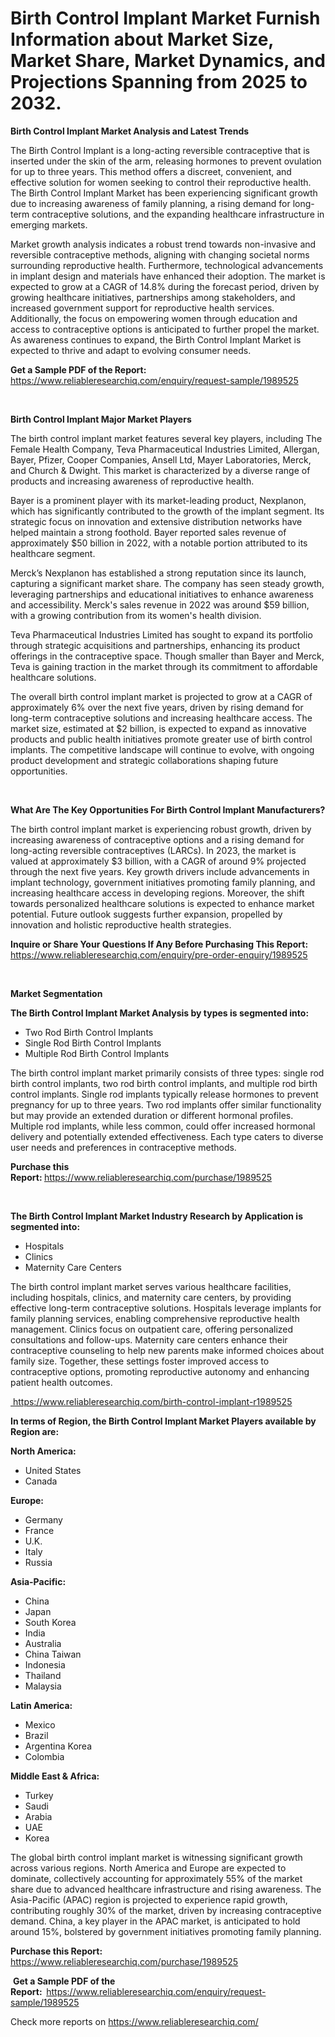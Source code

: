 <p><h1>Birth Control Implant Market Furnish Information about Market Size, Market Share, Market Dynamics, and Projections Spanning from 2025 to 2032.</h1></p><p><strong>Birth Control Implant Market Analysis and Latest Trends</strong></p>
<p><p>The Birth Control Implant is a long-acting reversible contraceptive that is inserted under the skin of the arm, releasing hormones to prevent ovulation for up to three years. This method offers a discreet, convenient, and effective solution for women seeking to control their reproductive health. The Birth Control Implant Market has been experiencing significant growth due to increasing awareness of family planning, a rising demand for long-term contraceptive solutions, and the expanding healthcare infrastructure in emerging markets.</p><p>Market growth analysis indicates a robust trend towards non-invasive and reversible contraceptive methods, aligning with changing societal norms surrounding reproductive health. Furthermore, technological advancements in implant design and materials have enhanced their adoption. The market is expected to grow at a CAGR of 14.8% during the forecast period, driven by growing healthcare initiatives, partnerships among stakeholders, and increased government support for reproductive health services. Additionally, the focus on empowering women through education and access to contraceptive options is anticipated to further propel the market. As awareness continues to expand, the Birth Control Implant Market is expected to thrive and adapt to evolving consumer needs.</p></p>
<p><strong>Get a Sample PDF of the Report:&nbsp;</strong> <a href="https://www.reliableresearchiq.com/enquiry/request-sample/1989525?utm_campaign=2811&utm_medium=2&utm_source=Github&utm_content=ia&utm_term=04032025&utm_id=birth-control-implant">https://www.reliableresearchiq.com/enquiry/request-sample/1989525</a></p>
<p>&nbsp;</p>
<p><strong>Birth Control Implant Major Market Players</strong></p>
<p><p>The birth control implant market features several key players, including The Female Health Company, Teva Pharmaceutical Industries Limited, Allergan, Bayer, Pfizer, Cooper Companies, Ansell Ltd, Mayer Laboratories, Merck, and Church & Dwight. This market is characterized by a diverse range of products and increasing awareness of reproductive health.</p><p>Bayer is a prominent player with its market-leading product, Nexplanon, which has significantly contributed to the growth of the implant segment. Its strategic focus on innovation and extensive distribution networks have helped maintain a strong foothold. Bayer reported sales revenue of approximately $50 billion in 2022, with a notable portion attributed to its healthcare segment.</p><p>Merck’s Nexplanon has established a strong reputation since its launch, capturing a significant market share. The company has seen steady growth, leveraging partnerships and educational initiatives to enhance awareness and accessibility. Merck's sales revenue in 2022 was around $59 billion, with a growing contribution from its women's health division.</p><p>Teva Pharmaceutical Industries Limited has sought to expand its portfolio through strategic acquisitions and partnerships, enhancing its product offerings in the contraceptive space. Though smaller than Bayer and Merck, Teva is gaining traction in the market through its commitment to affordable healthcare solutions.</p><p>The overall birth control implant market is projected to grow at a CAGR of approximately 6% over the next five years, driven by rising demand for long-term contraceptive solutions and increasing healthcare access. The market size, estimated at $2 billion, is expected to expand as innovative products and public health initiatives promote greater use of birth control implants. The competitive landscape will continue to evolve, with ongoing product development and strategic collaborations shaping future opportunities.</p></p>
<p>&nbsp;</p>
<p><strong>What Are The Key Opportunities For Birth Control Implant Manufacturers?</strong></p>
<p><p>The birth control implant market is experiencing robust growth, driven by increasing awareness of contraceptive options and a rising demand for long-acting reversible contraceptives (LARCs). In 2023, the market is valued at approximately $3 billion, with a CAGR of around 9% projected through the next five years. Key growth drivers include advancements in implant technology, government initiatives promoting family planning, and increasing healthcare access in developing regions. Moreover, the shift towards personalized healthcare solutions is expected to enhance market potential. Future outlook suggests further expansion, propelled by innovation and holistic reproductive health strategies.</p></p>
<p><strong>Inquire or Share Your Questions If Any Before Purchasing This Report:</strong> <a href="https://www.reliableresearchiq.com/enquiry/pre-order-enquiry/1989525?utm_campaign=2811&utm_medium=2&utm_source=Github&utm_content=ia&utm_term=04032025&utm_id=birth-control-implant">https://www.reliableresearchiq.com/enquiry/pre-order-enquiry/1989525</a></p>
<p>&nbsp;</p>
<p><strong>Market Segmentation</strong></p>
<p><strong>The Birth Control Implant Market Analysis by types is segmented into:</strong></p>
<p><ul><li>Two Rod Birth Control Implants</li><li>Single Rod Birth Control Implants</li><li>Multiple Rod Birth Control Implants</li></ul></p>
<p><p>The birth control implant market primarily consists of three types: single rod birth control implants, two rod birth control implants, and multiple rod birth control implants. Single rod implants typically release hormones to prevent pregnancy for up to three years. Two rod implants offer similar functionality but may provide an extended duration or different hormonal profiles. Multiple rod implants, while less common, could offer increased hormonal delivery and potentially extended effectiveness. Each type caters to diverse user needs and preferences in contraceptive methods.</p></p>
<p><strong>Purchase this Report:&nbsp;</strong><a href="https://www.reliableresearchiq.com/purchase/1989525?utm_campaign=2811&utm_medium=2&utm_source=Github&utm_content=ia&utm_term=04032025&utm_id=birth-control-implant">https://www.reliableresearchiq.com/purchase/1989525</a></p>
<p>&nbsp;</p>
<p><strong>The Birth Control Implant Market Industry Research by Application is segmented into:</strong></p>
<p><ul><li>Hospitals</li><li>Clinics</li><li>Maternity Care Centers</li></ul></p>
<p><p>The birth control implant market serves various healthcare facilities, including hospitals, clinics, and maternity care centers, by providing effective long-term contraceptive solutions. Hospitals leverage implants for family planning services, enabling comprehensive reproductive health management. Clinics focus on outpatient care, offering personalized consultations and follow-ups. Maternity care centers enhance their contraceptive counseling to help new parents make informed choices about family size. Together, these settings foster improved access to contraceptive options, promoting reproductive autonomy and enhancing patient health outcomes.</p></p>
<p><a href="https://www.reliableresearchiq.com/birth-control-implant-r1989525?utm_campaign=2811&utm_medium=2&utm_source=Github&utm_content=ia&utm_term=04032025&utm_id=birth-control-implant">&nbsp;https://www.reliableresearchiq.com/birth-control-implant-r1989525</a></p>
<p><strong>In terms of Region, the Birth Control Implant Market Players available by Region are:</strong></p>
<p>
    <p> <strong> North America: </strong>
        <ul>
            <li>United States</li>
            <li>Canada</li>
        </ul>
        </p> 
    <p> <strong> Europe: </strong>
        <ul>
            <li>Germany</li>
            <li>France</li>
            <li>U.K.</li>
            <li>Italy</li>
            <li>Russia</li>
        </ul>
        </p> 
    <p> <strong> Asia-Pacific: </strong>
        <ul>
            <li>China</li>
            <li>Japan</li>
            <li>South Korea</li>
            <li>India</li>
            <li>Australia</li>
            <li>China Taiwan</li>
            <li>Indonesia</li>
            <li>Thailand</li>
            <li>Malaysia</li>
        </ul>
        </p> 
    <p> <strong> Latin America: </strong>
        <ul>
            <li>Mexico</li>
            <li>Brazil</li>
            <li>Argentina Korea</li>
            <li>Colombia</li>
        </ul>
        </p> 
    <p> <strong> Middle East & Africa: </strong>
        <ul>
            <li>Turkey</li>
            <li>Saudi</li>
            <li>Arabia</li>
            <li>UAE</li>
            <li>Korea</li>
        </ul>
    </p>
    </p>
<p><p>The global birth control implant market is witnessing significant growth across various regions. North America and Europe are expected to dominate, collectively accounting for approximately 55% of the market share due to advanced healthcare infrastructure and rising awareness. The Asia-Pacific (APAC) region is projected to experience rapid growth, contributing roughly 30% of the market, driven by increasing contraceptive demand. China, a key player in the APAC market, is anticipated to hold around 15%, bolstered by government initiatives promoting family planning.</p></p>
<p><strong>Purchase this Report: </strong><a href="https://www.reliableresearchiq.com/purchase/1989525?utm_campaign=2811&utm_medium=2&utm_source=Github&utm_content=ia&utm_term=04032025&utm_id=birth-control-implant">https://www.reliableresearchiq.com/purchase/1989525</a></p>
<p>&nbsp;<strong>Get a Sample PDF of the Report:&nbsp;&nbsp;</strong><a href="https://www.reliableresearchiq.com/enquiry/request-sample/1989525?utm_campaign=2811&utm_medium=2&utm_source=Github&utm_content=ia&utm_term=04032025&utm_id=birth-control-implant">https://www.reliableresearchiq.com/enquiry/request-sample/1989525</a></p>
<p><strong></strong></p>
<p>Check more reports on <a href="https://www.reliableresearchiq.com/?utm_campaign=2811&utm_medium=2&utm_source=Github&utm_content=ia&utm_term=04032025&utm_id=birth-control-implant">https://www.reliableresearchiq.com/</a></p>